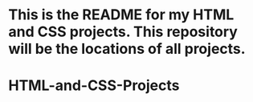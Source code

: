 # This is the README for my HTML and CSS projects. This repository will be the locations of all projects.


# HTML-and-CSS-Projects
